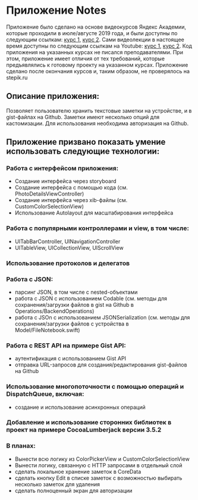 # Приложение Notes

Приложение было сделано на основе видеокурсов Яндекс Академии, которые проходили в июле/августе 2019 года, и были доступны по следующим ссылкам: [курс 1](https://stepik.org/52478), [курс 2](https://stepik.org/53561). Сами видеолекции в настоящее время доступны по следующим ссылкам на Youtube: [курс 1](https://www.youtube.com/playlist?list=PLQC2_0cDcSKA0zy20X9c5rQKNg3rkSK7c), [курс 2](https://www.youtube.com/playlist?list=PLQC2_0cDcSKAcuWNsWAwF8GT_lCU9QZNs).
Код приложения на указанных курсах не писался преподавателями.
При этом, приложение имеет отличия от тех требований, которые предъявлялись к готовому проекту на указанном курсах. Приложение сделано после окончания курсов и, таким образом, не проверялось на stepik.ru

## Описание приложения:
Позволяет пользователю хранить текстовые заметки на устройстве, и в gist-файлах на Github. Заметки имеют несколько опций для кастомизации. Для использования необходима авторизация на Github.

## Приложение призвано показать умение использовать следующие технологии:

### Работа с интерфейсом приложения:
* Создание интерфейса через storyboard
* Создание интерфейса с помощью кода (см. PhotoDetailsViewController)
* Создание интерфейса через xib-файлы (см. CustomColorSelectionView)
* Использование Autolayout для масштабирования интерфейса

### Работа с популярными контроллерами и view, в том числе:
* UITabBarController, UINavigationController
* UITableView, UICollectionView, UIScrollView

### Использование протоколов и делегатов

### Работа с JSON:
* парсинг JSON, в том числе с nested-объектами
* работа с JSON с использованием Codable (см. методы для сохранения/загрузки файлов в gist на Github в Operations/BackendOperations)
* работа с JSOn с использованием JSONSerialization (см. методы для сохранения/загрузки файлов с устройства в Model/FileNotebook.swift)

### Работа с REST API на примере Gist API:
* аутентификация с использованием Gist API
* отправка URL-запросов для создания/редактирования gist-файлов на Github

### Использование многопоточности с помощью операций и DispatchQueue, включая:
* создание и использование асинхронных операций

### Добавление и использование сторонних библиотек в проект на примере CocoaLumberjack версии 3.5.2

### В планах:
* Вынести всю логику из ColorPickerView и CustomColorSelectionView
* Вынести логику, связанную с HTTP запросами в отдельный слой
* сделать локальное хранение заметок в CoreData
* сделать кнопку Edit в списке заметок с возможностью выбирать несколько заметок для удаления
* сделать полноценный экран для авторизации
